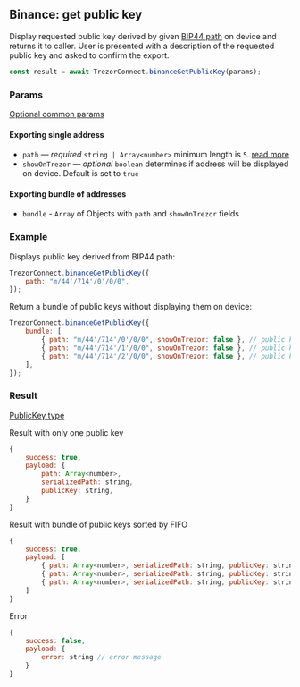 ## Binance: get public key

Display requested public key derived by given [BIP44 path](../path.md) on device and returns it to caller.
User is presented with a description of the requested public key and asked to confirm the export.

```javascript
const result = await TrezorConnect.binanceGetPublicKey(params);
```

### Params

[Optional common params](commonParams.md)

#### Exporting single address

-   `path` — _required_ `string | Array<number>` minimum length is `5`. [read more](../path.md)
-   `showOnTrezor` — _optional_ `boolean` determines if address will be displayed on device. Default is set to `true`

#### Exporting bundle of addresses

-   `bundle` - `Array` of Objects with `path` and `showOnTrezor` fields

### Example

Displays public key derived from BIP44 path:

```javascript
TrezorConnect.binanceGetPublicKey({
    path: "m/44'/714'/0'/0/0",
});
```

Return a bundle of public keys without displaying them on device:

```javascript
TrezorConnect.binanceGetPublicKey({
    bundle: [
        { path: "m/44'/714'/0'/0/0", showOnTrezor: false }, // public key 1
        { path: "m/44'/714'/1'/0/0", showOnTrezor: false }, // public key 2
        { path: "m/44'/714'/2'/0/0", showOnTrezor: false }, // public key 3
    ],
});
```

### Result

[PublicKey type](https://github.com/trezor/trezor-suite/blob/develop/packages/connect/src/types/params.ts)

Result with only one public key

```javascript
{
    success: true,
    payload: {
        path: Array<number>,
        serializedPath: string,
        publicKey: string,
    }
}
```

Result with bundle of public keys sorted by FIFO

```javascript
{
    success: true,
    payload: [
        { path: Array<number>, serializedPath: string, publicKey: string }, // public key 1
        { path: Array<number>, serializedPath: string, publicKey: string }, // public key 2
        { path: Array<number>, serializedPath: string, publicKey: string }  // public key 3
    ]
}
```

Error

```javascript
{
    success: false,
    payload: {
        error: string // error message
    }
}
```

